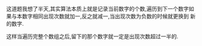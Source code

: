这道题我想了半天,其实算法本质上就是记录当前数字的个数,遍历到下一个数字如果与本数字相同出现次数就加一,反之就减一,当出现次数为负数的时候就更换到
新的数字.

这样当遍历完整个数组之后,留下的那个数字就一定是出现次数超过一半的.
